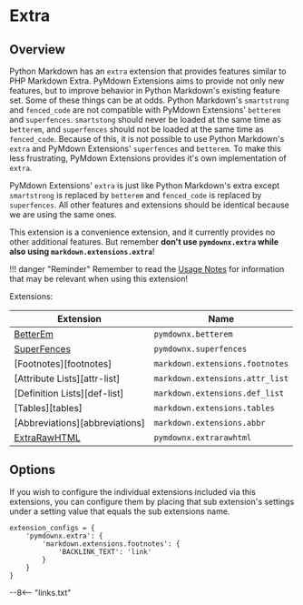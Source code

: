 # Extra

## Overview

Python Markdown has an `extra` extension that provides features similar to PHP Markdown Extra.  PyMdown Extensions aims to provide not only new features, but to improve behavior in Python Markdown's existing feature set.  Some of these things can be at odds.  Python Markdown's `smartstrong` and `fenced_code` are not compatible with PyMdown Extensions' `betterem` and `superfences`.  `smartstong` should never be loaded at the same time as `betterem`, and `superfences` should not be loaded at the same time as `fenced_code`.  Because of this, it is not possible to use Python Markdown's `extra` and PyMdown Extensions' `superfences` and `betterem`. To make this less frustrating, PyMdown Extensions provides it's own implementation of `extra`.

PyMdown Extensions' `extra` is just like Python Markdown's extra except `smartstrong` is replaced by `betterem` and `fenced_code` is replaced by `superfences`.  All other features and extensions should be identical because we are using the same ones.

This extension is a convenience extension, and it currently provides no other additional features.  But remember **don't use `pymdownx.extra` while also using `markdown.extensions.extra`**!

!!! danger "Reminder"
    Remember to read the [Usage Notes](../usage_notes.md) for information that may be relevant when using this extension!

Extensions:

Extension                          | Name
---------------------------------- |--------
[BetterEm](./betterem.md)          | `pymdownx.betterem`
[SuperFences](./superfences.md)    | `pymdownx.superfences`
[Footnotes][footnotes]             | `markdown.extensions.footnotes`
[Attribute Lists][attr-list]       | `markdown.extensions.attr_list`
[Definition Lists][def-list]       | `markdown.extensions.def_list`
[Tables][tables]                   | `markdown.extensions.tables`
[Abbreviations][abbreviations]     | `markdown.extensions.abbr`
[ExtraRawHTML](./extrarawhtml.md)  | `pymdownx.extrarawhtml`

## Options

If you wish to configure the individual extensions included via this extensions, you can configure them by placing that sub extension's settings under a setting value that equals the sub extensions name.

```py3
extension_configs = {
    'pymdownx.extra': {
        'markdown.extensions.footnotes': {
            'BACKLINK_TEXT': 'link'
        }
    }
}
```

--8<-- "links.txt"
